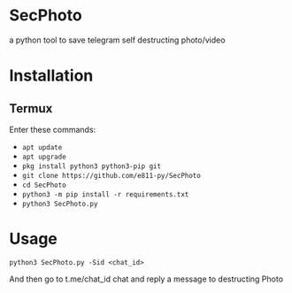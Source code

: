 # SecPhoto
a python tool to save telegram self destructing photo/video

# Installation
## Termux
Enter these commands:
- `apt update`
- `apt upgrade`
- `pkg install python3 python3-pip git`
- `git clone https://github.com/e811-py/SecPhoto`
- `cd SecPhoto`
- `python3 -m pip install -r requirements.txt`
- `python3 SecPhoto.py`

# Usage
`python3 SecPhoto.py -Sid <chat_id>`

And then go to t.me/chat_id chat and reply a message to destructing Photo

<!--
<h1>Installation</h1>
<h2>Termux</h2>
<ul>
  <li><h3><code>apt update</code></h3></li>
  <li><h3><code>apt upgrade</code></h3></li>
  <li><h3><code>pkg install python3 python3-pip git</code></h3></li>
  <li><h3><code>git clone https://github.com/e811-py/SecPhoto</code></h3></li>
  <li><h3><code>cd SecPhoto</code></h3></li>
  <li><h3><code>python3 -m pip install -r requierments.txt</code></h3></li>
  <li><h3><code>python3 SecPhoto.py</code></h3></li>
</ul>
<h1>Usage</h1>
<ul>
  <li><h3><code>python3 SecPhoto.py -Sid SomeId</code></h3></li>
  <li><h3>And then go to t.me/SomeId chat and reply a message to destructing Photo</h3></li>
</ul>
-->
